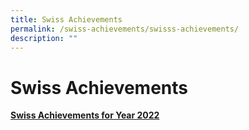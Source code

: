```yaml
---
title: Swiss Achievements
permalink: /swiss-achievements/swisss-achievements/
description: ""
---
```

# **Swiss Achievements**
<b><u>Swiss Achievements for Year 2022</b></u>